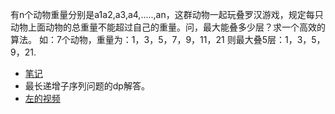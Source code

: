 有n个动物重量分别是a1a2,a3,a4,.....,an，这群动物一起玩叠罗汉游戏，规定每只动物上面动物的总重量不能超过自己的重量。问，最大能叠多少层？求一个高效的算法。
如：7个动物，重量为：1，3，5，7，9，11，21
则最大叠5层：1，3，5，9，21.

- [笔记](https://app.yinxiang.com/shard/s65/nl/15273355/cc8d4888-76e9-41e5-a0bc-ce8dc68deffc/)
- 最长递增子序列问题的dp解答。
- [左的视频](https://www.mashibing.com/study?courseNo=465&sectionNo=57231&systemId=21)
